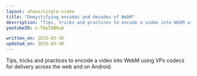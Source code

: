 ```yaml
---
layout: shows/single-video
title: "Demystifying encodes and decodes of WebM"
description: "Tips, tricks and practices to encode a video into WebM using VPx codecs for delivery across the web and on Android."
youtubeID: o-TAyIQBOuA

written_on: 2015-03-30
updated_on: 2015-03-30
---
```


Tips, tricks and practices to encode a video into WebM using VPx codecs for delivery across the web and on Android.
